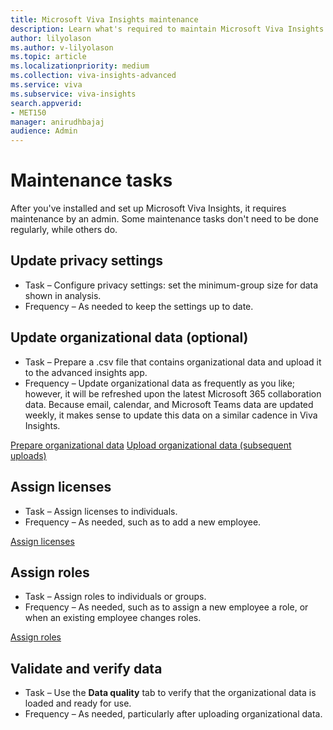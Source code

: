```yaml
---
title: Microsoft Viva Insights maintenance
description: Learn what's required to maintain Microsoft Viva Insights after you've installed and set it up
author: lilyolason
ms.author: v-lilyolason
ms.topic: article
ms.localizationpriority: medium 
ms.collection: viva-insights-advanced 
ms.service: viva 
ms.subservice: viva-insights 
search.appverid: 
- MET150 
manager: anirudhbajaj
audience: Admin
---
```


# Maintenance tasks

After you've installed and set up Microsoft Viva Insights, it requires maintenance by an admin. Some maintenance tasks don't need to be done regularly, while others do.

## Update privacy settings

* Task – Configure privacy settings: set the minimum-group size for data shown in analysis.
* Frequency – As needed to keep the settings up to date.

## Update organizational data (optional)

* Task – Prepare a .csv file that contains organizational data and upload it to the advanced insights app.
* Frequency – Update organizational data as frequently as you like; however, it will be refreshed upon the latest Microsoft 365 collaboration data. Because email, calendar, and Microsoft Teams data are updated weekly, it makes sense to update this data on a similar cadence in Viva Insights.

[Prepare organizational data](../admin/prepare-org-data.md)
[Upload organizational data (subsequent uploads)](../admin/upload-org-data-subsequent.md)

## Assign licenses

* Task – Assign licenses to individuals.
* Frequency – As needed, such as to add a new employee.

[Assign licenses](./assign-licenses.md)

## Assign roles

* Task – Assign roles to individuals or groups.
* Frequency – As needed, such as to assign a new employee a role, or when an existing employee changes roles.

[Assign roles](assign-user-roles.md)

## Validate and verify data

* Task – Use the **Data quality** tab to verify that the organizational data is loaded and ready for use.
* Frequency – As needed, particularly after uploading organizational data.
